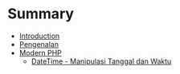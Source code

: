# Summary

* [Introduction](README.md)
* [Pengenalan](pengenalan.md)
* [Modern PHP](20-modern-php.md)
   * [DateTime - Manipulasi Tanggal dan Waktu](20-modern-php/datetime.md)

